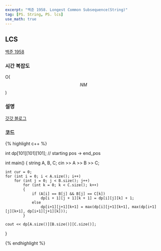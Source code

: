 ```yaml
---
excerpt: "백준 1958. Longest Common Subsequence(String)"
tag: [PS. String, PS. lcs]
use_math: true
---
```


## LCS

[백준 1958](https://www.acmicpc.net/problem/1958)


### 시간 복잡도

O($$NM$$)



### 설명

[갓갓 블로그](https://velog.io/@emplam27/%EC%95%8C%EA%B3%A0%EB%A6%AC%EC%A6%98-%EA%B7%B8%EB%A6%BC%EC%9C%BC%EB%A1%9C-%EC%95%8C%EC%95%84%EB%B3%B4%EB%8A%94-LCS-%EC%95%8C%EA%B3%A0%EB%A6%AC%EC%A6%98-Longest-Common-Substring%EC%99%80-Longest-Common-Subsequence)



### 코드

{% highlight c++ %}

int dp[101][101][101]; // starting pos -> end_pos

int main()
{
	string A, B, C;
	cin >> A >> B >> C;

	int cur = 0;
	for (int i = 0; i < A.size(); i++)
		for (int j = 0; j < B.size(); j++)
			for (int k = 0; k < C.size(); k++)
			{
				if (A[i] == B[j] && B[j] == C[k])
					dp[i + 1][j + 1][k + 1] = dp[i][j][k] + 1;
				else
					dp[i+1][j+1][k+1] = max(dp[i][j+1][k+1], max(dp[i+1][j][k+1], dp[i+1][j+1][k]));
			}
	
	cout << dp[A.size()][B.size()][C.size()];
}

{% endhighlight %}


